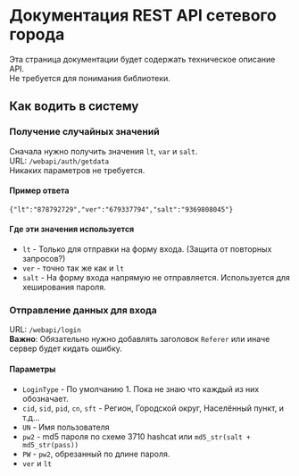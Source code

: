 # Документация REST API сетевого города
Эта страница документации будет содержать техническое описание API.  
Не требуется для понимания библиотеки.

## Как водить в систему
### Получение случайных значений
Сначала нужно получить значения `lt`, `var` и `salt`.  
URL: `/webapi/auth/getdata`  
Никаких параметров не требуется.

#### Пример ответа
```
{"lt":"878792729","ver":"679337794","salt":"9369808045"}
```

#### Где эти значения используется

  - `lt` - Только для отправки на форму входа. (Защита от повторных запросов?)
  - `ver` - точно так же как и `lt`
  - `salt` - На форму входа напрямую не отправляется. Используется для хеширования пароля.

### Отправление данных для входа
URL: `/webapi/login`  
**Важно**: Обязательно нужно добавлять заголовок `Referer` или иначе сервер будет кидать ошибку.

#### Параметры

  - `LoginType` - По умолчанию 1. Пока не знаю что каждый из них обозначает.
  - `cid`, `sid`, `pid`, `cn`, `sft` - Регион, Городской округ, Населённый пункт, и т.д…
  - `UN` - Имя пользователя
  - `pw2` - md5 пароля по схеме 3710 hashcat или `md5_str(salt + md5_str(pass))`
  - `PW` - `pw2`, обрезанный по длине пароля.
  - `ver` и `lt`